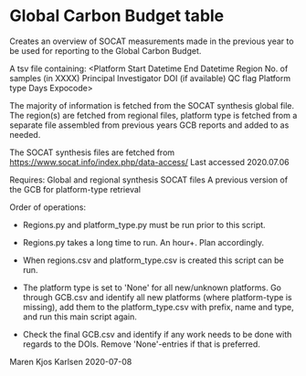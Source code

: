 # Global Carbon Budget table

Creates an overview of SOCAT measurements made in the previous year to be used for reporting to the Global Carbon Budget.

A tsv file containing:
<Platform    Start Datetime  End Datetime    Region  No. of samples (in XXXX)    Principal Investigator  DOI (if available)  QC flag Platform type   Days    Expocode>

The majority of information is fetched from the SOCAT synthesis global file. The region(s) are fetched from regional files, 
platform type is fetched from a separate file assembled from previous years GCB reports and added to as needed.

The SOCAT synthesis files are fetched from https://www.socat.info/index.php/data-access/
Last accessed 2020.07.06

Requires:
Global and regional synthesis SOCAT files
A previous version of the GCB for platform-type retrieval

Order of operations:
- Regions.py and platform_type.py must be run prior to this script.
 * Regions.py takes a long time to run. An hour+. Plan accordingly.

- When regions.csv and platform_type.csv is created this script can be run.

- The platform type is set to 'None' for all new/unknown platforms. 
  Go through GCB.csv and identify all new platforms (where platform-type is missing), 
  add them to the platform_type.csv with prefix, name and type, and run this main script again.

- Check the final GCB.csv and identify if any work needs to be done with regards to the DOIs. 
  Remove 'None'-entries if that is preferred. 


Maren Kjos Karlsen 2020-07-08
